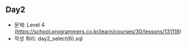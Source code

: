 ## Day2
- 문제: Level 4 (https://school.programmers.co.kr/learn/courses/30/lessons/131118)
- 작성 쿼리: day2_select(6).sql